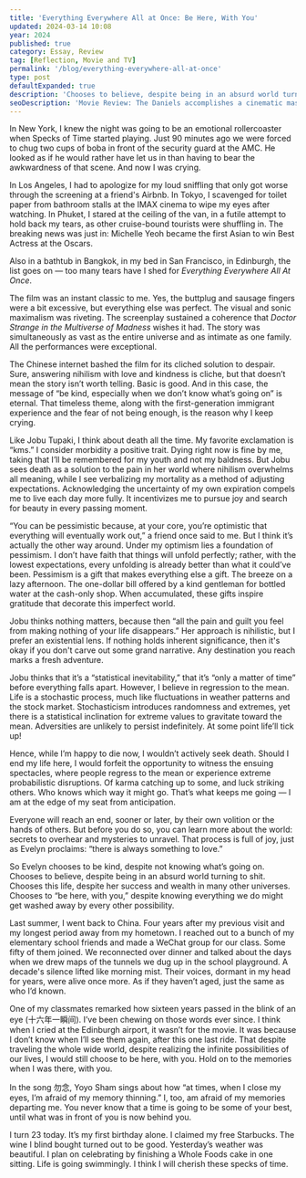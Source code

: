 ```yaml
---
title: 'Everything Everywhere All at Once: Be Here, With You'
updated: 2024-03-14 10:08
year: 2024
published: true
category: Essay, Review
tag: [Reflection, Movie and TV]
permalink: '/blog/everything-everywhere-all-at-once'
type: post
defaultExpanded: true
description: 'Chooses to believe, despite being in an absurd world turning to shit. Chooses this life, despite her success and wealth in many other universes. Chooses to "be here, with you," despite knowing everything we do might get washed away by every other possibility.'
seoDescription: 'Movie Review: The Daniels accomplishes a cinematic masterpiece with Everything Everywhere All at Once, one that encompasses the first-generation immigrant experience, the fear of not being enough, and the maternal instinct to never give up, and a world that is as vast as the entire universe or as intimate as one family.'
---
```


In New York, I knew the night was going to be an emotional rollercoaster when Specks of Time started playing. Just 90 minutes ago we were forced to chug two cups of boba in front of the security guard at the AMC. He looked as if he would rather have let us in than having to bear the awkwardness of that scene. And now I was crying.

In Los Angeles, I had to apologize for my loud sniffling that only got worse through the screening at a friend's Airbnb. In Tokyo, I scavenged for toilet paper from bathroom stalls at the IMAX cinema to wipe my eyes after watching. In Phuket, I stared at the ceiling of the van, in a futile attempt to hold back my tears, as other cruise-bound tourists were shuffling in. The breaking news was just in: Michelle Yeoh became the first Asian to win Best Actress at the Oscars.

Also in a bathtub in Bangkok, in my bed in San Francisco, in Edinburgh, the list goes on — too many tears have I shed for _Everything Everywhere All At Once_.

The film was an instant classic to me. Yes, the buttplug and sausage fingers were a bit excessive, but everything else was perfect. The visual and sonic maximalism was riveting. The screenplay sustained a coherence that _Doctor Strange in the Multiverse of Madness_ wishes it had. The story was simultaneously as vast as the entire universe and as intimate as one family. All the performances were exceptional.

The Chinese internet bashed the film for its cliched solution to despair. Sure, answering nihilism with love and kindness is cliche, but that doesn’t mean the story isn’t worth telling. Basic is good. And in this case, the message of “be kind, especially when we don’t know what’s going on” is eternal. That timeless theme, along with the first-generation immigrant experience and the fear of not being enough, is the reason why I keep crying.

Like Jobu Tupaki, I think about death all the time. My favorite exclamation is “kms.” I consider morbidity a positive trait. Dying right now is fine by me, taking that I’ll be remembered for my youth and not my baldness. But Jobu sees death as a solution to the pain in her world where nihilism overwhelms all meaning, while I see verbalizing my mortality as a method of adjusting expectations. Acknowledging the uncertainty of my own expiration compels me to live each day more fully. It incentivizes me to pursue joy and search for beauty in every passing moment.

“You can be pessimistic because, at your core, you’re optimistic that everything will eventually work out,” a friend once said to me. But I think it’s actually the other way around. Under my optimism lies a foundation of pessimism. I don’t have faith that things will unfold perfectly; rather, with the lowest expectations, every unfolding is already better than what it could’ve been. Pessimism is a gift that makes everything else a gift. The breeze on a lazy afternoon. The one-dollar bill offered by a kind gentleman for bottled water at the cash-only shop. When accumulated, these gifts inspire gratitude that decorate this imperfect world.

Jobu thinks nothing matters, because then “all the pain and guilt you feel from making nothing of your life disappears.” Her approach is nihilistic, but I prefer an existential lens. If nothing holds inherent significance, then it's okay if you don't carve out some grand narrative. Any destination you reach marks a fresh adventure.

Jobu thinks that it’s a “statistical inevitability,” that it’s “only a matter of time” before everything falls apart. However, I believe in regression to the mean. Life is a stochastic process, much like fluctuations in weather patterns and the stock market. Stochasticism introduces randomness and extremes, yet there is a statistical inclination for extreme values to gravitate toward the mean. Adversities are unlikely to persist indefinitely. At some point life’ll tick up!

Hence, while I’m happy to die now, I wouldn’t actively seek death. Should I end my life here, I would forfeit the opportunity to witness the ensuing spectacles, where people regress to the mean or experience extreme probabilistic disruptions. Of karma catching up to some, and luck striking others. Who knows which way it might go. That’s what keeps me going — I am at the edge of my seat from anticipation.

Everyone will reach an end, sooner or later, by their own volition or the hands of others. But before you do so, you can learn more about the world: secrets to overhear and mysteries to unravel. That process is full of joy, just as Evelyn proclaims: “there is always something to love.”

So Evelyn chooses to be kind, despite not knowing what’s going on. Chooses to believe, despite being in an absurd world turning to shit. Chooses this life, despite her success and wealth in many other universes. Chooses to “be here, with you,” despite knowing everything we do might get washed away by every other possibility.

Last summer, I went back to China. Four years after my previous visit and my longest period away from my hometown. I reached out to a bunch of my elementary school friends and made a WeChat group for our class. Some fifty of them joined. We reconnected over dinner and talked about the days when we drew maps of the tunnels we dug up in the school playground. A decade's silence lifted like morning mist. Their voices, dormant in my head for years, were alive once more. As if they haven’t aged, just the same as who I’d known.

One of my classmates remarked how sixteen years passed in the blink of an eye (十六年一瞬间). I’ve been chewing on those words ever since. I think when I cried at the Edinburgh airport, it wasn’t for the movie. It was because I don’t know when I’ll see them again, after this one last ride. That despite traveling the whole wide world, despite realizing the infinite possibilities of our lives, I would still choose to be here, with you. Hold on to the memories when I was there, with you.

In the song 勿念, Yoyo Sham sings about how “at times, when I close my eyes, I’m afraid of my memory thinning.” I, too, am afraid of my memories departing me. You never know that a time is going to be some of your best, until what was in front of you is now behind you.

I turn 23 today. It’s my first birthday alone. I claimed my free Starbucks. The wine I blind bought turned out to be good. Yesterday’s weather was beautiful. I plan on celebrating by finishing a Whole Foods cake in one sitting. Life is going swimmingly. I think I will cherish these specks of time.
